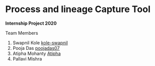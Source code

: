 # Process and lineage Capture Tool

__Internship Project 2020__


Team Members 
1. Swapnil Kole [kole-swapnil](https://github.com/kole-swapnil)
2. Pooja Das [poojadas07](https://github.com/poojadas07)
3. Atipha Mohanty [Atipha](https://github.com/Atipha)
4. Pallavi Mishra
